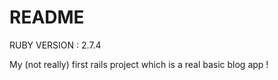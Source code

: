 # README

RUBY VERSION : 2.7.4

My (not really) first rails project which is a real basic blog app !
